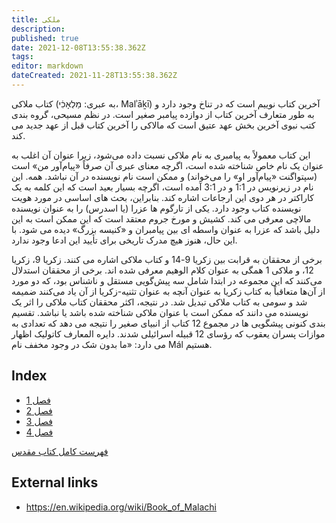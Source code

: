 ```yaml
---
title: ملکی
description: 
published: true
date: 2021-12-08T13:55:38.362Z
tags: 
editor: markdown
dateCreated: 2021-11-28T13:55:38.362Z
---
```


کتاب ملاکی (به عبری: מַלְאָכִ֔י، Malʾāḵī) آخرین کتاب نوییم است که در تناخ وجود دارد و به طور متعارف آخرین کتاب از دوازده پیامبر صغیر است. در نظم مسیحی، گروه بندی کتب نبوی آخرین بخش عهد عتیق است که مالاکی را آخرین کتاب قبل از عهد جدید می کند.

این کتاب معمولاً به پیامبری به نام ملاکی نسبت داده می‌شود، زیرا عنوان آن اغلب به عنوان یک نام خاص شناخته شده است، اگرچه معنای عبری آن صرفاً «پیام‌آور من» است (سپتواگنت «پیام‌آور او» را می‌خواند) و ممکن است نام نویسنده در آن نباشد. همه. این نام در زیرنویس در 1:1 و در 3:1 آمده است، اگرچه بسیار بعید است که این کلمه به یک کاراکتر در هر دوی این ارجاعات اشاره کند. بنابراین، بحث های اساسی در مورد هویت نویسنده کتاب وجود دارد. یکی از تارگوم ها عزرا (یا اسدرس) را به عنوان نویسنده مالاچی معرفی می کند. کشیش و مورخ جروم معتقد است که این ممکن است به این دلیل باشد که عزرا به عنوان واسطه ای بین پیامبران و «کنیسه بزرگ» دیده می شود. با این حال، هنوز هیچ مدرک تاریخی برای تأیید این ادعا وجود ندارد.

برخی از محققان به قرابت بین زکریا 9-14 و کتاب ملاکی اشاره می کنند. زکریا 9، زکریا 12، و ملاکی 1 همگی به عنوان کلام الوهیم معرفی شده اند. برخی از محققان استدلال می‌کنند که این مجموعه در ابتدا شامل سه پیش‌گویی مستقل و ناشناس بود، که دو مورد از آن‌ها متعاقباً به کتاب زکریا به عنوان آنچه به عنوان تثنیه-زکریا از آن یاد می‌کنند ضمیمه شد و سومی به کتاب ملاکی تبدیل شد. در نتیجه، اکثر محققان کتاب ملاکی را اثر یک نویسنده می دانند که ممکن است با عنوان ملاکی شناخته شده باشد یا نباشد. تقسیم بندی کنونی پیشگویی ها در مجموع 12 کتاب از انبیای صغیر را نتیجه می دهد که تعدادی به موازات پسران یعقوب که رؤسای 12 قبیله اسرائیلی شدند. دایره المعارف کاتولیک اظهار می دارد: «ما بدون شک در وجود مخفف نام Mál هستیم.

## Index

- [فصل 1](/fa/Bible/Malachi/1)
- [فصل 2](/fa/Bible/Malachi/2)
- [فصل 3](/fa/Bible/Malachi/3)
- [فصل 4](/fa/Bible/Malachi/4)


[فهرست کامل کتاب مقدس](/fa/index/bible)


## External links

- https://en.wikipedia.org/wiki/Book_of_Malachi
